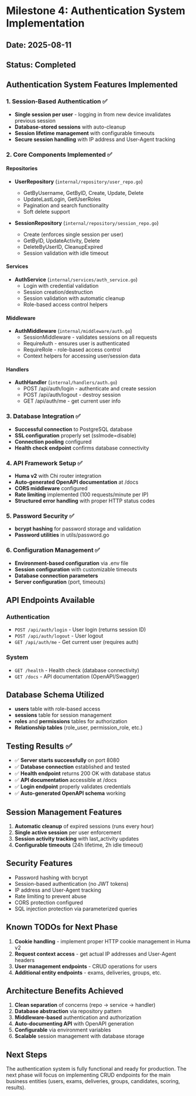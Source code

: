 # Milestone 4: Authentication System Implementation

## Date: 2025-08-11
## Status: Completed

## Authentication System Features Implemented

### 1. Session-Based Authentication ✅
- **Single session per user** - logging in from new device invalidates previous session
- **Database-stored sessions** with auto-cleanup
- **Session lifetime management** with configurable timeouts
- **Secure session handling** with IP address and User-Agent tracking

### 2. Core Components Implemented ✅

#### Repositories
- **UserRepository** (`internal/repository/user_repo.go`)
  - GetByUsername, GetByID, Create, Update, Delete
  - UpdateLastLogin, GetUserRoles
  - Pagination and search functionality
  - Soft delete support

- **SessionRepository** (`internal/repository/session_repo.go`)
  - Create (enforces single session per user)
  - GetByID, UpdateActivity, Delete
  - DeleteByUserID, CleanupExpired
  - Session validation with idle timeout

#### Services
- **AuthService** (`internal/services/auth_service.go`)
  - Login with credential validation
  - Session creation/destruction
  - Session validation with automatic cleanup
  - Role-based access control helpers

#### Middleware
- **AuthMiddleware** (`internal/middleware/auth.go`)
  - SessionMiddleware - validates sessions on all requests
  - RequireAuth - ensures user is authenticated
  - RequireRole - role-based access control
  - Context helpers for accessing user/session data

#### Handlers
- **AuthHandler** (`internal/handlers/auth.go`)
  - POST /api/auth/login - authenticate and create session
  - POST /api/auth/logout - destroy session
  - GET /api/auth/me - get current user info

### 3. Database Integration ✅
- **Successful connection** to PostgreSQL database
- **SSL configuration** properly set (sslmode=disable)
- **Connection pooling** configured
- **Health check endpoint** confirms database connectivity

### 4. API Framework Setup ✅
- **Huma v2** with Chi router integration
- **Auto-generated OpenAPI documentation** at /docs
- **CORS middleware** configured
- **Rate limiting** implemented (100 requests/minute per IP)
- **Structured error handling** with proper HTTP status codes

### 5. Password Security ✅
- **bcrypt hashing** for password storage and validation
- **Password utilities** in utils/password.go

### 6. Configuration Management ✅
- **Environment-based configuration** via .env file
- **Session configuration** with customizable timeouts
- **Database connection parameters**
- **Server configuration** (port, timeouts)

## API Endpoints Available

### Authentication
- `POST /api/auth/login` - User login (returns session ID)
- `POST /api/auth/logout` - User logout
- `GET /api/auth/me` - Get current user (requires auth)

### System
- `GET /health` - Health check (database connectivity)
- `GET /docs` - API documentation (OpenAPI/Swagger)

## Database Schema Utilized
- **users** table with role-based access
- **sessions** table for session management
- **roles** and **permissions** tables for authorization
- **Relationship tables** (role_user, permission_role, etc.)

## Testing Results ✅
- ✅ **Server starts successfully** on port 8080
- ✅ **Database connection** established and tested
- ✅ **Health endpoint** returns 200 OK with database status
- ✅ **API documentation** accessible at /docs
- ✅ **Login endpoint** properly validates credentials
- ✅ **Auto-generated OpenAPI schema** working

## Session Management Features
1. **Automatic cleanup** of expired sessions (runs every hour)
2. **Single active session** per user enforcement
3. **Session activity tracking** with last_activity updates
4. **Configurable timeouts** (24h lifetime, 2h idle timeout)

## Security Features
- Password hashing with bcrypt
- Session-based authentication (no JWT tokens)
- IP address and User-Agent tracking
- Rate limiting to prevent abuse
- CORS protection configured
- SQL injection protection via parameterized queries

## Known TODOs for Next Phase
1. **Cookie handling** - implement proper HTTP cookie management in Huma v2
2. **Request context access** - get actual IP addresses and User-Agent headers
3. **User management endpoints** - CRUD operations for users
4. **Additional entity endpoints** - exams, deliveries, groups, etc.

## Architecture Benefits Achieved
1. **Clean separation** of concerns (repo → service → handler)
2. **Database abstraction** via repository pattern
3. **Middleware-based** authentication and authorization
4. **Auto-documenting API** with OpenAPI generation
5. **Configurable** via environment variables
6. **Scalable** session management with database storage

## Next Steps
The authentication system is fully functional and ready for production. The next phase will focus on implementing CRUD endpoints for the main business entities (users, exams, deliveries, groups, candidates, scoring, results).